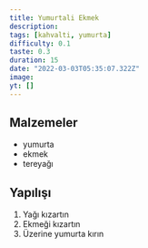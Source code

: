 ```yaml
---
title: Yumurtali Ekmek
description:
tags: [kahvalti, yumurta]
difficulty: 0.1
taste: 0.3
duration: 15
date: "2022-03-03T05:35:07.322Z"
image:
yt: []
---
```


## Malzemeler

- yumurta
- ekmek
- tereyağı

## Yapılışı

1. Yağı kızartın
2. Ekmeği kızartın
3. Üzerine yumurta kırın
